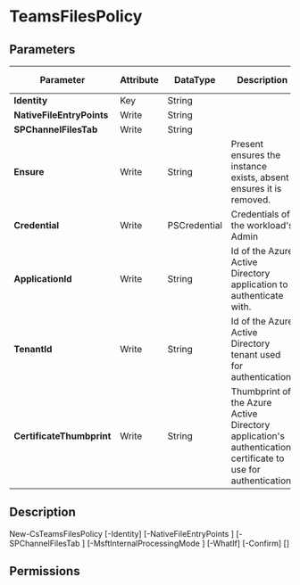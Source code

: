 ﻿# TeamsFilesPolicy

## Parameters

| Parameter | Attribute | DataType | Description | Allowed Values |
| --- | --- | --- | --- | --- |
| **Identity** | Key | String | | |
| **NativeFileEntryPoints** | Write | String | | |
| **SPChannelFilesTab** | Write | String | | |
| **Ensure** | Write | String | Present ensures the instance exists, absent ensures it is removed. | `Present`, `Absent` |
| **Credential** | Write | PSCredential | Credentials of the workload's Admin | |
| **ApplicationId** | Write | String | Id of the Azure Active Directory application to authenticate with. | |
| **TenantId** | Write | String | Id of the Azure Active Directory tenant used for authentication. | |
| **CertificateThumbprint** | Write | String | Thumbprint of the Azure Active Directory application's authentication certificate to use for authentication. | |


## Description


New-CsTeamsFilesPolicy [-Identity] <string> [-NativeFileEntryPoints <string>] [-SPChannelFilesTab <string>] [-MsftInternalProcessingMode <string>] [-WhatIf] [-Confirm] [<CommonParameters>]


## Permissions


